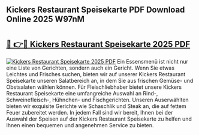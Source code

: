 ## Kickers Restaurant Speisekarte PDF Download Online 2025 W97nM

# <h2><a href="http://gc813y8.nevu.top/?p=Kickers+Restaurant+Speisekarte">🔗 👉🔴 Kickers Restaurant Speisekarte 2025 PDF</a></h2>

[![Kickers Restaurant Speisekarte 2025 PDF](https://i.imgur.com/dBaPXMq.png)](http://gc813y8.nevu.top/?p=Kickers+Restaurant+Speisekarte)
Ein Essensmenü ist nicht nur eine Liste von Gerichten, sondern auch ein Gericht. Wenn Sie etwas Leichtes und Frisches suchen, bieten wir auf unserer Kickers Restaurant Speisekarte unseren Salatbereich an, in dem Sie aus frischen Gemüse- und Obstsalaten wählen können. Für Fleischliebhaber bietet unsere Kickers Restaurant Speisekarte eine umfangreiche Auswahl an Rind-, Schweinefleisch-, Hühnchen- und Fischgerichten. Unseren Auserwählten bieten wir exquisite Gerichte wie Schaschlik und Steak an, die auf fettem Feuer zubereitet werden. In jedem Fall sind wir bereit, Ihnen bei der Auswahl der Speisen auf der Kickers Restaurant Speisekarte zu helfen und Ihnen einen bequemen und angenehmen Service zu bieten.
